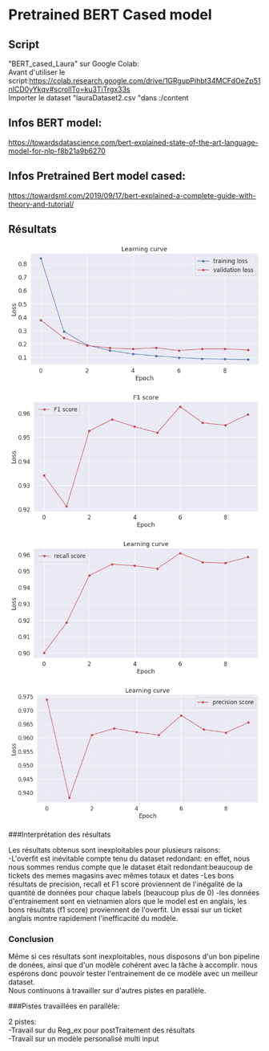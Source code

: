 # Pretrained BERT Cased model

## Script
"BERT_cased_Laura" sur Google Colab:  
Avant d'utiliser le script:https://colab.research.google.com/drive/1GRgupPihbt34MCFdOeZp51nICD0yYkqv#scrollTo=ku3TiTrgx33s  
Importer le dataset "lauraDataset2.csv "dans :/content

## Infos BERT model:  
https://towardsdatascience.com/bert-explained-state-of-the-art-language-model-for-nlp-f8b21a9b6270
## Infos Pretrained Bert model cased: 
https://towardsml.com/2019/09/17/bert-explained-a-complete-guide-with-theory-and-tutorial/

## Résultats


![alt text](https://github.com/LauraBreton-leonard/PRD/blob/main/NER/BERT/learning_curve.png?raw=true)

![alt text](https://github.com/LauraBreton-leonard/PRD/blob/main/NER/BERT/f1_score.png?raw=true)

![alt text](https://github.com/LauraBreton-leonard/PRD/blob/main/NER/BERT/recall.png?raw=true)

![alt text](https://github.com/LauraBreton-leonard/PRD/blob/main/NER/BERT/precision.png?raw=true)

###Interprétation des résultats

Les résultats obtenus sont inexploitables pour plusieurs raisons:  
-L'overfit est inévitable compte tenu du dataset redondant: en effet, nous nous sommes rendus compte que le dataset était redondant:beaucoup de tickets des memes magasins avec mêmes totaux et dates
-Les bons résultats de precision, recall et F1 score proviennent de l'inégalité de la quantité de données pour chaque labels (beaucoup plus de 0)
-les données d'entrainement sont en vietnamien alors que le model est en anglais, les bons résultats (f1 score) proviennent de l'overfit. Un essai sur un ticket anglais montre rapidement l'inefficacité du modèle.

### Conclusion
Même si ces résultats sont inexploitables, nous disposons d'un bon pipeline de donées, ainsi que d'un modèle cohérent avec la tâche à accomplir. nous espérons donc pouvoir tester l'entrainement de ce modèle avec un meilleur dataset.  
Nous continuons à travailler sur d'autres pistes en parallèle.  

###Pistes travaillées en parallèle:  

2 pistes:  
-Travail sur du Reg_ex pour postTraitement des résultats  
-Travail sur un modèle personalisé multi input

